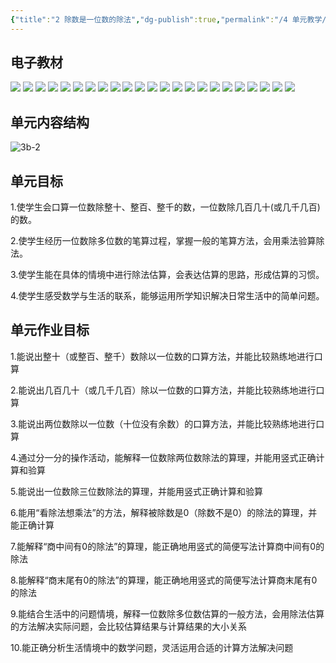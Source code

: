 ```yaml
---
{"title":"2 除数是一位数的除法","dg-publish":true,"permalink":"/4 单元教学/3B 三下/2 除数是一位数的除法/","dgPassFrontmatter":true,"noteIcon":""}
---
```





## 电子教材

<p class="grid-4">
	<img loading="lazy" decoding="async" src="https://book.pep.com.cn/1221001302141/files/mobile/17.jpg">
	<img loading="lazy" decoding="async" src="https://book.pep.com.cn/1221001302141/files/mobile/18.jpg">
	<img loading="lazy" decoding="async" src="https://book.pep.com.cn/1221001302141/files/mobile/19.jpg">
	<img loading="lazy" decoding="async" src="https://book.pep.com.cn/1221001302141/files/mobile/20.jpg">
	<img loading="lazy" decoding="async" src="https://book.pep.com.cn/1221001302141/files/mobile/21.jpg">
	<img loading="lazy" decoding="async" src="https://book.pep.com.cn/1221001302141/files/mobile/22.jpg">
	<img loading="lazy" decoding="async" src="https://book.pep.com.cn/1221001302141/files/mobile/23.jpg">
	<img loading="lazy" decoding="async" src="https://book.pep.com.cn/1221001302141/files/mobile/24.jpg">
	<img loading="lazy" decoding="async" src="https://book.pep.com.cn/1221001302141/files/mobile/25.jpg">
	<img loading="lazy" decoding="async" src="https://book.pep.com.cn/1221001302141/files/mobile/26.jpg">
	<img loading="lazy" decoding="async" src="https://book.pep.com.cn/1221001302141/files/mobile/27.jpg">
	<img loading="lazy" decoding="async" src="https://book.pep.com.cn/1221001302141/files/mobile/28.jpg">
	<img loading="lazy" decoding="async" src="https://book.pep.com.cn/1221001302141/files/mobile/29.jpg">
	<img loading="lazy" decoding="async" src="https://book.pep.com.cn/1221001302141/files/mobile/30.jpg">
	<img loading="lazy" decoding="async" src="https://book.pep.com.cn/1221001302141/files/mobile/31.jpg">
	<img loading="lazy" decoding="async" src="https://book.pep.com.cn/1221001302141/files/mobile/32.jpg">
	<img loading="lazy" decoding="async" src="https://book.pep.com.cn/1221001302141/files/mobile/33.jpg">
	<img loading="lazy" decoding="async" src="https://book.pep.com.cn/1221001302141/files/mobile/34.jpg">
	<img loading="lazy" decoding="async" src="https://book.pep.com.cn/1221001302141/files/mobile/35.jpg">
	<img loading="lazy" decoding="async" src="https://book.pep.com.cn/1221001302141/files/mobile/36.jpg">
	<img loading="lazy" decoding="async" src="https://book.pep.com.cn/1221001302141/files/mobile/37.jpg">
	<img loading="lazy" decoding="async" src="https://book.pep.com.cn/1221001302141/files/mobile/38.jpg">
	<img loading="lazy" decoding="async" src="https://book.pep.com.cn/1221001302141/files/mobile/39.jpg">
</p>

## 单元内容结构

![3b-2](https://r2.edui123.com/2023/05/3b-2.png)

## 单元目标

1.使学生会口算一位数除整十、整百、整千的数，一位数除几百几十(或几千几百)的数。

2.使学生经历一位数除多位数的笔算过程，掌握一般的笔算方法，会用乘法验算除法。

3.使学生能在具体的情境中进行除法估算，会表达估算的思路，形成估算的习惯。

4.使学生感受数学与生活的联系，能够运用所学知识解决日常生活中的简单问题。

## 单元作业目标

1.能说出整十（或整百、整千）数除以一位数的口算方法，并能比较熟练地进行口算

2.能说出几百几十（或几千几百）除以一位数的口算方法，并能比较熟练地进行口算

3.能说出两位数除以一位数（十位没有余数）的口算方法，并能比较熟练地进行口算

4.通过分一分的操作活动，能解释一位数除两位数除法的算理，并能用竖式正确计算和验算

5.能说出一位数除三位数除法的算理，并能用竖式正确计算和验算

6.能用“看除法想乘法”的方法，解释被除数是0（除数不是0）的除法的算理，并能正确计算

7.能解释“商中间有0的除法”的算理，能正确地用竖式的简便写法计算商中间有0的除法

8.能解释“商末尾有0的除法”的算理，能正确地用竖式的简便写法计算商末尾有0的除法

9.能结合生活中的问题情境，解释一位数除多位数估算的一般方法，会用除法估算的方法解决实际问题，会比较估算结果与计算结果的大小关系

10.能正确分析生活情境中的数学问题，灵活运用合适的计算方法解决问题

